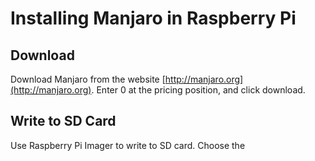 # Installing Manjaro in Raspberry Pi

## Download

Download Manjaro from the website [http://manjaro.org](http://manjaro.org). Enter 0 at the pricing position, and click download.

## Write to SD Card

Use Raspberry Pi Imager to write to SD card. Choose the 